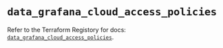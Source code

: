 # `data_grafana_cloud_access_policies`

Refer to the Terraform Registory for docs: [`data_grafana_cloud_access_policies`](https://registry.terraform.io/providers/grafana/grafana/3.16.0/docs/data-sources/cloud_access_policies).
